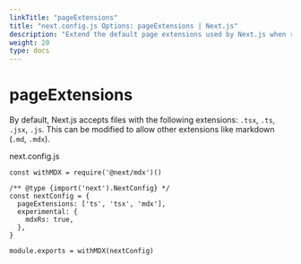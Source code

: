 ```yaml
---
linkTitle: "pageExtensions"
title: "next.config.js Options: pageExtensions | Next.js"
description: "Extend the default page extensions used by Next.js when resolving pages in the Pages Router."
weight: 20
type: docs
---
```


# pageExtensions

By default, Next.js accepts files with the following extensions: `.tsx`, `.ts`, `.jsx`, `.js`. This can be modified to allow other extensions like markdown (`.md`, `.mdx`).


next.config.js
```
const withMDX = require('@next/mdx')()
 
/** @type {import('next').NextConfig} */
const nextConfig = {
  pageExtensions: ['ts', 'tsx', 'mdx'],
  experimental: {
    mdxRs: true,
  },
}
 
module.exports = withMDX(nextConfig)
```
